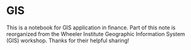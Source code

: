 # GIS
This is a notebook for GIS application in finance. Part of this note is reorganized from the Wheeler Institute Geographic Information System (GIS) workshop. Thanks for their helpful sharing!
